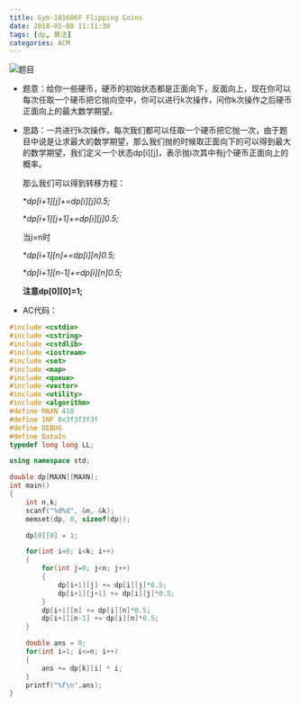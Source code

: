 ```yaml
---
title: Gym-101606F Flipping Coins
date: 2018-05-08 11:11:30
tags: [dp, 算法]
categories: ACM
---
```


![题目](http://cmhblog.cfzhao.com/%E6%8D%95%E8%8E%B7.PNG)

* 题意：给你一些硬币，硬币的初始状态都是正面向下，反面向上，现在你可以每次任取一个硬币把它抛向空中，你可以进行k次操作，问你k次操作之后硬币正面向上的最大数学期望。<!--more-->

* 思路：一共进行k次操作，每次我们都可以任取一个硬币把它抛一次，由于题目中说是让求最大的数学期望，那么我们抛的时候取正面向下的可以得到最大的数学期望，我们定义一个状态dp[i][j]，表示抛i次其中有j个硬币正面向上的概率。

  那么我们可以得到转移方程：

  **dp\[i+1][j]+=dp\[i][j]*0.5;**

  **dp\[i+1][j+1]+=dp\[i][j]*0.5;**

  当j=n时

  **dp\[i+1][n]+=dp\[i][n]*0.5;**

  **dp\[i+1][n-1]+=dp\[i][n]*0.5;**

  **注意dp\[0][0]=1;**

* AC代码：

```c++
#include <cstdio>
#include <cstring>
#include <cstdlib>
#include <iostream>
#include <set>
#include <map>
#include <queue>
#include <vector>
#include <utility>
#include <algorithm>
#define MAXN 410
#define INF 0x3f3f3f3f
#define DEBUG
#define DataIn
typedef long long LL;

using namespace std;

double dp[MAXN][MAXN];
int main()
{
    int n,k;
    scanf("%d%d", &n, &k);
    memset(dp, 0, sizeof(dp));

    dp[0][0] = 1;

    for(int i=0; i<k; i++)
    {
        for(int j=0; j<n; j++)
        {
            dp[i+1][j] += dp[i][j]*0.5;
            dp[i+1][j+1] += dp[i][j]*0.5;
        }
        dp[i+1][n] += dp[i][n]*0.5;
        dp[i+1][n-1] += dp[i][n]*0.5;
    }

    double ans = 0;
    for(int i=1; i<=n; i++)
    {
        ans += dp[k][i] * i;
    }
    printf("%f\n",ans);
}
```

